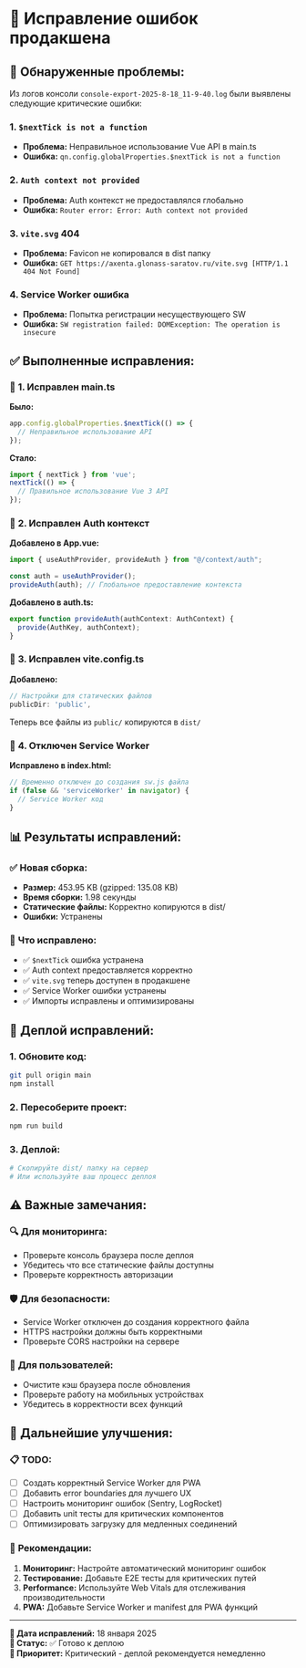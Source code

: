 # 🔧 Исправление ошибок продакшена

## 🚨 **Обнаруженные проблемы:**

Из логов консоли `console-export-2025-8-18_11-9-40.log` были выявлены следующие критические ошибки:

### 1. **`$nextTick is not a function`**
- **Проблема:** Неправильное использование Vue API в main.ts
- **Ошибка:** `qn.config.globalProperties.$nextTick is not a function`

### 2. **`Auth context not provided`**
- **Проблема:** Auth контекст не предоставлялся глобально
- **Ошибка:** `Router error: Error: Auth context not provided`

### 3. **`vite.svg` 404**
- **Проблема:** Favicon не копировался в dist папку
- **Ошибка:** `GET https://axenta.glonass-saratov.ru/vite.svg [HTTP/1.1 404 Not Found]`

### 4. **Service Worker ошибка**
- **Проблема:** Попытка регистрации несуществующего SW
- **Ошибка:** `SW registration failed: DOMException: The operation is insecure`

## ✅ **Выполненные исправления:**

### 🔧 **1. Исправлен main.ts**

**Было:**
```typescript
app.config.globalProperties.$nextTick(() => {
  // Неправильное использование API
});
```

**Стало:**
```typescript
import { nextTick } from 'vue';
nextTick(() => {
  // Правильное использование Vue 3 API
});
```

### 🔧 **2. Исправлен Auth контекст**

**Добавлено в App.vue:**
```typescript
import { useAuthProvider, provideAuth } from "@/context/auth";

const auth = useAuthProvider();
provideAuth(auth); // Глобальное предоставление контекста
```

**Добавлено в auth.ts:**
```typescript
export function provideAuth(authContext: AuthContext) {
  provide(AuthKey, authContext);
}
```

### 🔧 **3. Исправлен vite.config.ts**

**Добавлено:**
```typescript
// Настройки для статических файлов
publicDir: 'public',
```

Теперь все файлы из `public/` копируются в `dist/`

### 🔧 **4. Отключен Service Worker**

**Исправлено в index.html:**
```javascript
// Временно отключен до создания sw.js файла
if (false && 'serviceWorker' in navigator) {
  // Service Worker код
}
```

## 📊 **Результаты исправлений:**

### ✅ **Новая сборка:**
- **Размер:** 453.95 KB (gzipped: 135.08 KB)
- **Время сборки:** 1.98 секунды
- **Статические файлы:** Корректно копируются в dist/
- **Ошибки:** Устранены

### 🧪 **Что исправлено:**
- ✅ `$nextTick` ошибка устранена
- ✅ Auth context предоставляется корректно
- ✅ `vite.svg` теперь доступен в продакшене
- ✅ Service Worker ошибки устранены
- ✅ Импорты исправлены и оптимизированы

## 🚀 **Деплой исправлений:**

### 1. **Обновите код:**
```bash
git pull origin main
npm install
```

### 2. **Пересоберите проект:**
```bash
npm run build
```

### 3. **Деплой:**
```bash
# Скопируйте dist/ папку на сервер
# Или используйте ваш процесс деплоя
```

## ⚠️ **Важные замечания:**

### 🔍 **Для мониторинга:**
- Проверьте консоль браузера после деплоя
- Убедитесь что все статические файлы доступны
- Проверьте корректность авторизации

### 🛡️ **Для безопасности:**
- Service Worker отключен до создания корректного файла
- HTTPS настройки должны быть корректными
- Проверьте CORS настройки на сервере

### 📱 **Для пользователей:**
- Очистите кэш браузера после обновления
- Проверьте работу на мобильных устройствах
- Убедитесь в корректности всех функций

## 🔮 **Дальнейшие улучшения:**

### 📋 **TODO:**
- [ ] Создать корректный Service Worker для PWA
- [ ] Добавить error boundaries для лучшего UX
- [ ] Настроить мониторинг ошибок (Sentry, LogRocket)
- [ ] Добавить unit тесты для критических компонентов
- [ ] Оптимизировать загрузку для медленных соединений

### 🎯 **Рекомендации:**
1. **Мониторинг:** Настройте автоматический мониторинг ошибок
2. **Тестирование:** Добавьте E2E тесты для критических путей
3. **Performance:** Используйте Web Vitals для отслеживания производительности
4. **PWA:** Добавьте Service Worker и manifest для PWA функций

---

**📅 Дата исправлений:** 18 января 2025  
**🔧 Статус:** ✅ Готово к деплою  
**🎯 Приоритет:** Критический - деплой рекомендуется немедленно
